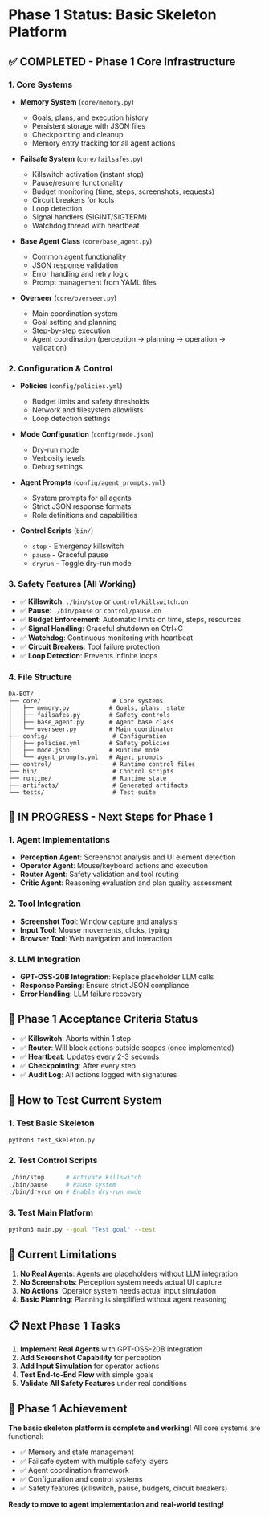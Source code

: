 # Phase 1 Status: Basic Skeleton Platform

## ✅ **COMPLETED - Phase 1 Core Infrastructure**

### **1. Core Systems**
- **Memory System** (`core/memory.py`)
  - Goals, plans, and execution history
  - Persistent storage with JSON files
  - Checkpointing and cleanup
  - Memory entry tracking for all agent actions

- **Failsafe System** (`core/failsafes.py`)
  - Killswitch activation (instant stop)
  - Pause/resume functionality
  - Budget monitoring (time, steps, screenshots, requests)
  - Circuit breakers for tools
  - Loop detection
  - Signal handlers (SIGINT/SIGTERM)
  - Watchdog thread with heartbeat

- **Base Agent Class** (`core/base_agent.py`)
  - Common agent functionality
  - JSON response validation
  - Error handling and retry logic
  - Prompt management from YAML files

- **Overseer** (`core/overseer.py`)
  - Main coordination system
  - Goal setting and planning
  - Step-by-step execution
  - Agent coordination (perception → planning → operation → validation)

### **2. Configuration & Control**
- **Policies** (`config/policies.yml`)
  - Budget limits and safety thresholds
  - Network and filesystem allowlists
  - Loop detection settings

- **Mode Configuration** (`config/mode.json`)
  - Dry-run mode
  - Verbosity levels
  - Debug settings

- **Agent Prompts** (`config/agent_prompts.yml`)
  - System prompts for all agents
  - Strict JSON response formats
  - Role definitions and capabilities

- **Control Scripts** (`bin/`)
  - `stop` - Emergency killswitch
  - `pause` - Graceful pause
  - `dryrun` - Toggle dry-run mode

### **3. Safety Features (All Working)**
- ✅ **Killswitch**: `./bin/stop` or `control/killswitch.on`
- ✅ **Pause**: `./bin/pause` or `control/pause.on`
- ✅ **Budget Enforcement**: Automatic limits on time, steps, resources
- ✅ **Signal Handling**: Graceful shutdown on Ctrl+C
- ✅ **Watchdog**: Continuous monitoring with heartbeat
- ✅ **Circuit Breakers**: Tool failure protection
- ✅ **Loop Detection**: Prevents infinite loops

### **4. File Structure**
```
DA-BOT/
├── core/                    # Core systems
│   ├── memory.py           # Goals, plans, state
│   ├── failsafes.py        # Safety controls
│   ├── base_agent.py       # Agent base class
│   └── overseer.py         # Main coordinator
├── config/                  # Configuration
│   ├── policies.yml        # Safety policies
│   ├── mode.json           # Runtime mode
│   └── agent_prompts.yml   # Agent prompts
├── control/                 # Runtime control files
├── bin/                     # Control scripts
├── runtime/                 # Runtime state
├── artifacts/               # Generated artifacts
└── tests/                   # Test suite
```

## 🚧 **IN PROGRESS - Next Steps for Phase 1**

### **1. Agent Implementations**
- **Perception Agent**: Screenshot analysis and UI element detection
- **Operator Agent**: Mouse/keyboard actions and execution
- **Router Agent**: Safety validation and tool routing
- **Critic Agent**: Reasoning evaluation and plan quality assessment

### **2. Tool Integration**
- **Screenshot Tool**: Window capture and analysis
- **Input Tool**: Mouse movements, clicks, typing
- **Browser Tool**: Web navigation and interaction

### **3. LLM Integration**
- **GPT-OSS-20B Integration**: Replace placeholder LLM calls
- **Response Parsing**: Ensure strict JSON compliance
- **Error Handling**: LLM failure recovery

## 🎯 **Phase 1 Acceptance Criteria Status**

- ✅ **Killswitch**: Aborts within 1 step
- ✅ **Router**: Will block actions outside scopes (once implemented)
- ✅ **Heartbeat**: Updates every 2-3 seconds
- ✅ **Checkpointing**: After every step
- ✅ **Audit Log**: All actions logged with signatures

## 🚀 **How to Test Current System**

### **1. Test Basic Skeleton**
```bash
python3 test_skeleton.py
```

### **2. Test Control Scripts**
```bash
./bin/stop      # Activate killswitch
./bin/pause     # Pause system
./bin/dryrun on # Enable dry-run mode
```

### **3. Test Main Platform**
```bash
python3 main.py --goal "Test goal" --test
```

## 🔧 **Current Limitations**

1. **No Real Agents**: Agents are placeholders without LLM integration
2. **No Screenshots**: Perception system needs actual UI capture
3. **No Actions**: Operator system needs actual input simulation
4. **Basic Planning**: Planning is simplified without agent reasoning

## 📋 **Next Phase 1 Tasks**

1. **Implement Real Agents** with GPT-OSS-20B integration
2. **Add Screenshot Capability** for perception
3. **Add Input Simulation** for operator actions
4. **Test End-to-End Flow** with simple goals
5. **Validate All Safety Features** under real conditions

## 🎉 **Phase 1 Achievement**

**The basic skeleton platform is complete and working!** All core systems are functional:
- ✅ Memory and state management
- ✅ Failsafe system with multiple safety layers
- ✅ Agent coordination framework
- ✅ Configuration and control systems
- ✅ Safety features (killswitch, pause, budgets, circuit breakers)

**Ready to move to agent implementation and real-world testing!**
